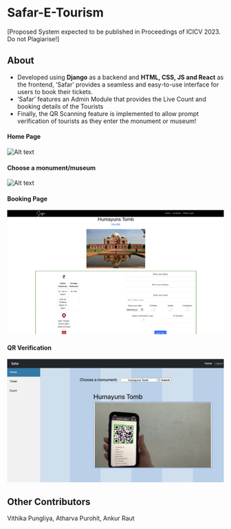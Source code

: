 # Safar-E-Tourism

[Proposed System expected to be published in Proceedings of ICICV 2023. Do not Plagiarise!]

## About 
- Developed using **Django** as a backend and **HTML, CSS, JS and React** as the frontend, ‘Safar’ provides a seamless and easy-to-use interface for users to book their tickets.
- ’Safar’ features an Admin Module that provides the Live Count and booking details of the Tourists
- Finally, the QR Scanning feature is implemented to allow prompt verification of tourists as they enter the monument or museum!

#### Home Page
![Alt text](/media/home.png "Home Page")

#### Choose a monument/museum
![Alt text](/media/monuments.png "")

#### Booking Page
![Alt text](/media/book.png "Book")

#### QR Verification
![Alt text](/media/verify.png "Verify")

## Other Contributors
Vithika Pungliya, Atharva Purohit, Ankur Raut
